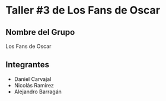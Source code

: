 # Taller #3 de Los Fans de Oscar

## Nombre del Grupo
Los Fans de Oscar

## Integrantes
- Daniel Carvajal
- Nicolás Ramírez
- Alejandro Barragán
